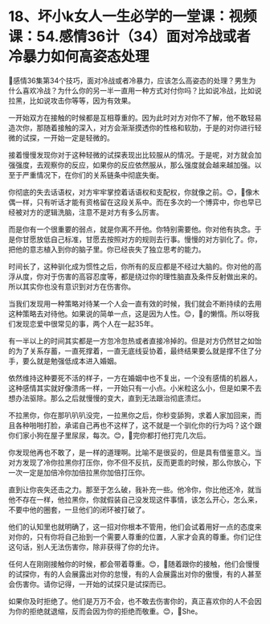 # 18、坏小k女人一生必学的一堂课：视频课：54.感情36计（34）面对冷战或者冷暴力如何高姿态处理

🎼感情36集第34个技巧，面对冷战或者冷暴力，应该怎么高姿态的处理？男生为什么喜欢冷战？为什么你的另一半一直用一种方式对付你吗？比如说冷战，比如说拉黑，比如说攻击你等等，因为有效果。

一开始双方在接触的时候都是互相尊重的。因为此时对方对你不了解，他不敢轻易造次你，那随着接触的深入，对方会渐渐摸透你的性格和软肋，于是的对你进行轻微的试探，一开始一定是轻微的。

接着慢慢发现你对于这种轻微的试探表现出比较服从的情况。于是呢，对方就会加强强度，去观察你的反应，如果你的反应依然服从，那么强度就会越来越加强。以至于严重情况下，在你们的关系链条中彻底失衡。

你彻底的失去话语权，对方牢牢掌控着话语权和支配权，你就像之前。😊，🎼像木偶一样，只有听话才能有资格留在这段关系中。而在多次的一个博弈中，你也早已经被对方的逻辑洗脑，注意不是对方有多么厉害。

而是你有一个很重要的弱点，就是你离不开他。你特别需要他。你对他有执念。于是你甘愿放低自己标准，甘愿去按照对方的规则去行事。慢慢的对方驯化了。你，把他的意志植入到你的脑子里。你已经丧失了独立思考的能力。

时间长了，这种驯化成为惯性之后，你所有的反应都是不经过大脑的。你对他的高浮从度，你对于伤害的高容忍度等，都是绕过你的理性脑直及条件反射做出来的。所以其实你也没有意识到对方在伤害你。

当我们发现用一种策略对待某一个人会一直有效的时候，我们就会不断持续的去用这种策略去对待他。如果说的简单一点，这是因为人性。😊，🎼的懒惰。所以呀我们发现恋爱中很常见的事，两个人在一起35年。

有一半以上的时间其实都是一方忽冷忽热或者直接冷掉的。但是对方仍然甘之如饴的为了关系存蓄，一直死撑着，一直无底线妥协着，最终结果要么就是撑不住了分手，要么就是勉强低成本进入婚姻。

依然维持这种要死不活的样子，一方在婚姻中也不复出，一个没有感情的机器人，这种感情其实就好像溃疡一样，一开始只有一小点。小米粒这么小，但是如果不去想办法驱除。那么之后就慢慢的变大，直到无法跟治彻底溃烂。

不拉黑你，你在那叭叭叭没完，一拉黑你之后，你秒变舔狗，求着人家加回来，而且各种啪啪打脸，承诺自己再也不这样了，这不就是一个驯化你的行为吗？这个跟你们家小狗在屋子里尿尿，每次。😊，🎼完你都打他打完几次后。

你发现他再也不敢了，是一样的道理啊。比喻不是很妥的，但是具有借鉴意义。当对方发现了冷你拉黑你打压你，你不但不反抗，反而更乖的时候，那么你放心，下一次一定是加倍冷你加倍拉黑你加倍打压你。

直到让你丧失还击之力。那至于怎么破，我补充一些。他冷你，你比他还冷，就当他不存在一样，他拉黑你，你就假装自己没发现这件事情，该怎么开心，怎么来，不要中他的圈套，一旦他们的闭环被打破了。

他们的认知里也就明确了，这一招对你根本不管用，他们会试着用好一点的态度来对你的，只有你将自己抬到一个需要人尊重的位置，人家才会真的尊重。你们记住这句话，别人无法伤害你，除非获得了你的允许。

任何人在刚刚接触你的时候，都会带着尊重。😊，🎼随着跟你的接触，他们会慢慢的试探你，有的人会展露出对你的怠慢，有的人会展露出对你的傲慢，有的人甚至会伤害你。请你记得，一开始的试探只是试探而已。

如果你及时拒绝了。他们是万万不会，也不敢去伤害你的，真正喜欢你的人不会因为你的拒绝就退缩，反而会因为你的拒绝而敬重。😊，🎼She。

